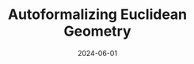 ---
title: "Autoformalizing Euclidean Geometry"
collection: publications
permalink: /publication/icml2024
excerpt: "We release LeanEuclid, a benchmark for testing autoformalization, consisting of Euclid's Elements (Book I) manually formalized in Lean. It is challenging for state-of-the-art LLMs like GPT-4V. Furthermore, the process of constructing LeanEuclid has uncovered intriguing ambiguities in Euclid's original works."
date: 2024-06-01
venue: "ICML 2024"
paperurl: "https://arxiv.org/abs/2405.17216"
codeurl: "https://github.com/loganrjmurphy/LeanEuclid"
citation: "Logan Murphy, Kaiyu Yang, Jialiang Sun, Zhaoyu Li, Anima Anandkumar, and Xujie Si. Autoformalizing Euclidean Geometry. In Proceedings of the International Conference on Machine Learning, 2024."
---